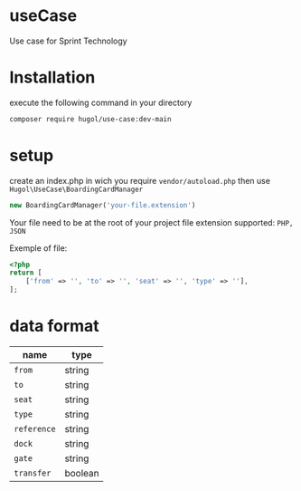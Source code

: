 # useCase
Use case for Sprint Technology

# Installation

execute the following command in your directory
```bash
composer require hugol/use-case:dev-main
```

# setup
create an index.php in wich you require `vendor/autoload.php`
then use `Hugol\UseCase\BoardingCardManager`

```php
new BoardingCardManager('your-file.extension')
```
Your file need to be at the root of your project
file extension supported: `PHP, JSON`

Exemple of file:
```php
<?php
return [
    ['from' => '', 'to' => '', 'seat' => '', 'type' => ''],
];
```

# data format

| name | type |
|---|---|
| `from` | string |
| `to` | string |
| `seat` | string |
| `type` | string |
| `reference` | string |
| `dock` | string |
| `gate` | string |
| `transfer` | boolean |